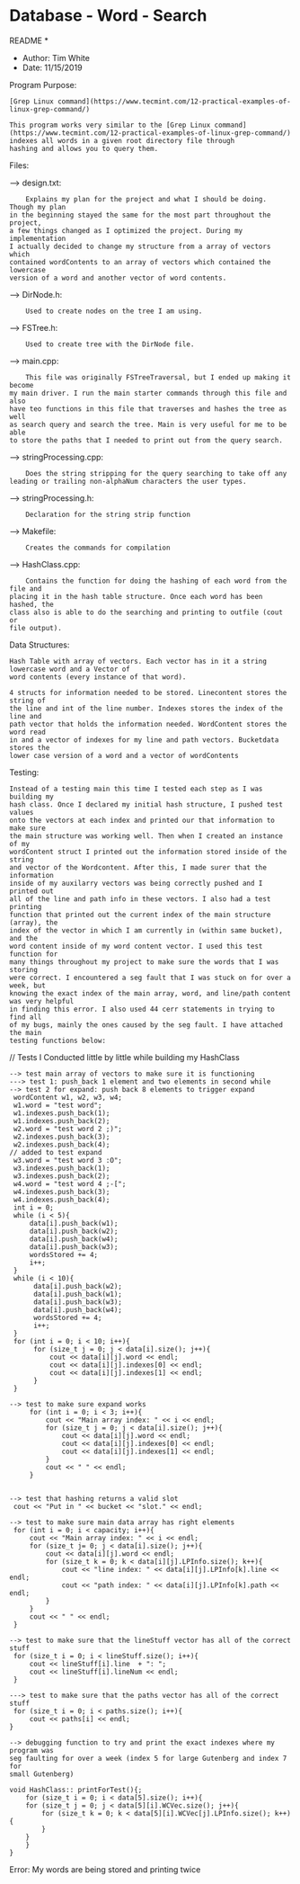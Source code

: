  # Database - Word - Search
 
 README
 *
 * Author: Tim White 
 * Date: 11/15/2019


Program Purpose:
	
	[Grep Linux command](https://www.tecmint.com/12-practical-examples-of-linux-grep-command/) 
	
	This program works very similar to the [Grep Linux command](https://www.tecmint.com/12-practical-examples-of-linux-grep-command/) indexes all words in a given root directory file through
	hashing and allows you to query them.


Files:

--> design.txt:

    	Explains my plan for the project and what I should be doing. Though my plan
    in the beginning stayed the same for the most part throughout the project,
    a few things changed as I optimized the project. During my implementation
    I actually decided to change my structure from a array of vectors which
    contained wordContents to an array of vectors which contained the lowercase 
    version of a word and another vector of word contents.

--> DirNode.h:

    	Used to create nodes on the tree I am using.

--> FSTree.h:

    	Used to create tree with the DirNode file.

--> main.cpp:

    	This file was originally FSTreeTraversal, but I ended up making it become 
    my main driver. I run the main starter commands through this file and also 
    have teo functions in this file that traverses and hashes the tree as well
    as search query and search the tree. Main is very useful for me to be able 
    to store the paths that I needed to print out from the query search.

--> stringProcessing.cpp:

    	Does the string stripping for the query searching to take off any 
    leading or trailing non-alphaNum characters the user types.

--> stringProcessing.h:

    	Declaration for the string strip function

--> Makefile:

    	Creates the commands for compilation

--> HashClass.cpp:

    	Contains the function for doing the hashing of each word from the file and 
    placing it in the hash table structure. Once each word has been hashed, the
    class also is able to do the searching and printing to outfile (cout or 
    file output).




Data Structures:

	Hash Table with array of vectors. Each vector has in it a string lowercase word and a Vector of 
	word contents (every instance of that word). 
	
	4 structs for information needed to be stored. Linecontent stores the string of
	the line and int of the line number. Indexes stores the index of the line and
	path vector that holds the information needed. WordContent stores the word read 
	in and a vector of indexes for my line and path vectors. Bucketdata stores the 
	lower case version of a word and a vector of wordContents 


Testing:

	Instead of a testing main this time I tested each step as I was building my 
	hash class. Once I declared my initial hash structure, I pushed test values 
	onto the vectors at each index and printed our that information to make sure 
	the main structure was working well. Then when I created an instance of my
	wordContent struct I printed out the information stored inside of the string
	and vector of the Wordcontent. After this, I made surer that the information
	inside of my auxilarry vectors was being correctly pushed and I printed out 
	all of the line and path info in these vectors. I also had a test printing
	function that printed out the current index of the main structure (array), the
	index of the vector in which I am currently in (within same bucket), and the
	word content inside of my word content vector. I used this test function for
	many things throughout my project to make sure the words that I was storing
	were correct. I encountered a seg fault that I was stuck on for over a week, but
	knowing the exact index of the main array, word, and line/path content was very helpful
	in finding this error. I also used 44 cerr statements in trying to find all 
	of my bugs, mainly the ones caused by the seg fault. I have attached the main 
	testing functions below:

// Tests I Conducted little by little while building my HashClass

    --> test main array of vectors to make sure it is functioning
    ---> test 1: push_back 1 element and two elements in second while
    --> test 2 for expand: push back 8 elements to trigger expand
     wordContent w1, w2, w3, w4;
     w1.word = "test word";
     w1.indexes.push_back(1);
     w1.indexes.push_back(2);
     w2.word = "test word 2 ;)";
     w2.indexes.push_back(3);
     w2.indexes.push_back(4);
    // added to test expand
     w3.word = "test word 3 :O";
     w3.indexes.push_back(1);
     w3.indexes.push_back(2);
     w4.word = "test word 4 ;-[";
     w4.indexes.push_back(3);
     w4.indexes.push_back(4); 
     int i = 0;
     while (i < 5){
         data[i].push_back(w1);
         data[i].push_back(w2);
         data[i].push_back(w4);
         data[i].push_back(w3);
         wordsStored += 4;
         i++;
     }
     while (i < 10){
          data[i].push_back(w2);
          data[i].push_back(w1);
          data[i].push_back(w3);
          data[i].push_back(w4);
          wordsStored += 4;
          i++;  
     }
     for (int i = 0; i < 10; i++){
          for (size_t j = 0; j < data[i].size(); j++){
              cout << data[i][j].word << endl;
              cout << data[i][j].indexes[0] << endl;
              cout << data[i][j].indexes[1] << endl;         
          }
     }

    --> test to make sure expand works
         for (int i = 0; i < 3; i++){
             cout << "Main array index: " << i << endl;
             for (size_t j = 0; j < data[i].size(); j++){
                 cout << data[i][j].word << endl;
                 cout << data[i][j].indexes[0] << endl;
                 cout << data[i][j].indexes[1] << endl;         
             }
             cout << " " << endl;
         }


    --> test that hashing returns a valid slot
     cout << "Put in " << bucket << "slot." << endl;

    --> test to make sure main data array has right elements
     for (int i = 0; i < capacity; i++){
         cout << "Main array index: " << i << endl;
         for (size_t j= 0; j < data[i].size(); j++){
             cout << data[i][j].word << endl;
             for (size_t k = 0; k < data[i][j].LPInfo.size(); k++){
                 cout << "line index: " << data[i][j].LPInfo[k].line << endl;
                 cout << "path index: " << data[i][j].LPInfo[k].path << endl;
             }
         }
         cout << " " << endl;
     }
    
    --> test to make sure that the lineStuff vector has all of the correct stuff
     for (size_t i = 0; i < lineStuff.size(); i++){
         cout << lineStuff[i].line  + ": ";
         cout << lineStuff[i].lineNum << endl;
     }
     
    ---> test to make sure that the paths vector has all of the correct stuff
     for (size_t i = 0; i < paths.size(); i++){
         cout << paths[i] << endl;
    }
    
    --> debugging function to try and print the exact indexes where my program was
    seg faulting for over a week (index 5 for large Gutenberg and index 7 for 
    small Gutenberg)

	void HashClass:: printForTest(){;
	    for (size_t i = 0; i < data[5].size(); i++){
		for (size_t j = 0; j < data[5][i].WCVec.size(); j++){
		    for (size_t k = 0; k < data[5][i].WCVec[j].LPInfo.size(); k++){
		    }
		}
	    }
	}

Error:
My words are being stored and printing twice
